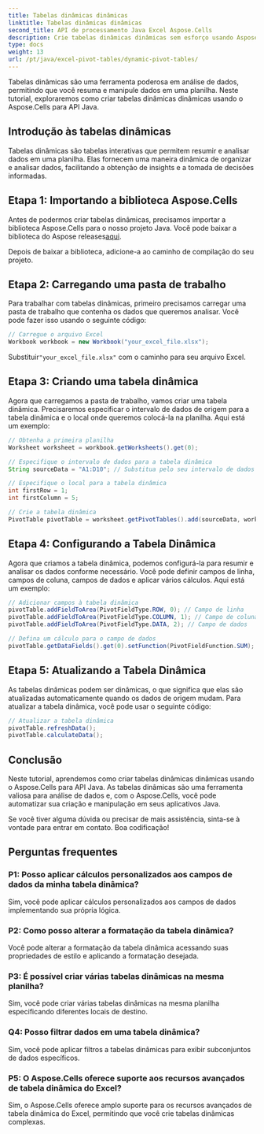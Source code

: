 ```yaml
---
title: Tabelas dinâmicas dinâmicas
linktitle: Tabelas dinâmicas dinâmicas
second_title: API de processamento Java Excel Aspose.Cells
description: Crie tabelas dinâmicas dinâmicas sem esforço usando Aspose.Cells para Java. Analise e resuma dados com facilidade. Aumente suas capacidades de análise de dados.
type: docs
weight: 13
url: /pt/java/excel-pivot-tables/dynamic-pivot-tables/
---
```


Tabelas dinâmicas são uma ferramenta poderosa em análise de dados, permitindo que você resuma e manipule dados em uma planilha. Neste tutorial, exploraremos como criar tabelas dinâmicas dinâmicas usando o Aspose.Cells para API Java.

## Introdução às tabelas dinâmicas

Tabelas dinâmicas são tabelas interativas que permitem resumir e analisar dados em uma planilha. Elas fornecem uma maneira dinâmica de organizar e analisar dados, facilitando a obtenção de insights e a tomada de decisões informadas.

## Etapa 1: Importando a biblioteca Aspose.Cells

 Antes de podermos criar tabelas dinâmicas, precisamos importar a biblioteca Aspose.Cells para o nosso projeto Java. Você pode baixar a biblioteca do Aspose releases[aqui](https://releases.aspose.com/cells/java/).

Depois de baixar a biblioteca, adicione-a ao caminho de compilação do seu projeto.

## Etapa 2: Carregando uma pasta de trabalho

Para trabalhar com tabelas dinâmicas, primeiro precisamos carregar uma pasta de trabalho que contenha os dados que queremos analisar. Você pode fazer isso usando o seguinte código:

```java
// Carregue o arquivo Excel
Workbook workbook = new Workbook("your_excel_file.xlsx");
```

 Substituir`"your_excel_file.xlsx"` com o caminho para seu arquivo Excel.

## Etapa 3: Criando uma tabela dinâmica

Agora que carregamos a pasta de trabalho, vamos criar uma tabela dinâmica. Precisaremos especificar o intervalo de dados de origem para a tabela dinâmica e o local onde queremos colocá-la na planilha. Aqui está um exemplo:

```java
// Obtenha a primeira planilha
Worksheet worksheet = workbook.getWorksheets().get(0);

// Especifique o intervalo de dados para a tabela dinâmica
String sourceData = "A1:D10"; // Substitua pelo seu intervalo de dados

// Especifique o local para a tabela dinâmica
int firstRow = 1;
int firstColumn = 5;

// Crie a tabela dinâmica
PivotTable pivotTable = worksheet.getPivotTables().add(sourceData, worksheet.getCells().get(firstRow, firstColumn), "PivotTable1");
```

## Etapa 4: Configurando a Tabela Dinâmica

Agora que criamos a tabela dinâmica, podemos configurá-la para resumir e analisar os dados conforme necessário. Você pode definir campos de linha, campos de coluna, campos de dados e aplicar vários cálculos. Aqui está um exemplo:

```java
// Adicionar campos à tabela dinâmica
pivotTable.addFieldToArea(PivotFieldType.ROW, 0); // Campo de linha
pivotTable.addFieldToArea(PivotFieldType.COLUMN, 1); // Campo de coluna
pivotTable.addFieldToArea(PivotFieldType.DATA, 2); // Campo de dados

// Defina um cálculo para o campo de dados
pivotTable.getDataFields().get(0).setFunction(PivotFieldFunction.SUM);
```

## Etapa 5: Atualizando a Tabela Dinâmica

As tabelas dinâmicas podem ser dinâmicas, o que significa que elas são atualizadas automaticamente quando os dados de origem mudam. Para atualizar a tabela dinâmica, você pode usar o seguinte código:

```java
// Atualizar a tabela dinâmica
pivotTable.refreshData();
pivotTable.calculateData();
```

## Conclusão

Neste tutorial, aprendemos como criar tabelas dinâmicas dinâmicas usando o Aspose.Cells para API Java. As tabelas dinâmicas são uma ferramenta valiosa para análise de dados e, com o Aspose.Cells, você pode automatizar sua criação e manipulação em seus aplicativos Java.

Se você tiver alguma dúvida ou precisar de mais assistência, sinta-se à vontade para entrar em contato. Boa codificação!

## Perguntas frequentes

### P1: Posso aplicar cálculos personalizados aos campos de dados da minha tabela dinâmica?

Sim, você pode aplicar cálculos personalizados aos campos de dados implementando sua própria lógica.

### P2: Como posso alterar a formatação da tabela dinâmica?

Você pode alterar a formatação da tabela dinâmica acessando suas propriedades de estilo e aplicando a formatação desejada.

### P3: É possível criar várias tabelas dinâmicas na mesma planilha?

Sim, você pode criar várias tabelas dinâmicas na mesma planilha especificando diferentes locais de destino.

### Q4: Posso filtrar dados em uma tabela dinâmica?

Sim, você pode aplicar filtros a tabelas dinâmicas para exibir subconjuntos de dados específicos.

### P5: O Aspose.Cells oferece suporte aos recursos avançados de tabela dinâmica do Excel?

Sim, o Aspose.Cells oferece amplo suporte para os recursos avançados de tabela dinâmica do Excel, permitindo que você crie tabelas dinâmicas complexas.